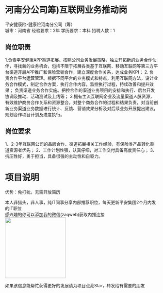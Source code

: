 # 河南分公司筹)互联网业务推动岗
平安健康险-健康险河南分公司（筹）  
城市：河南省 经验要求：2年 学历要求：本科  招聘人数：1

## 岗位职责
1.负责平安健康APP渠道拓展。按照公司业务发展策略，独立开拓新的业务合作伙伴，寻找新的业务机会，包括不限于拓展各类基于互联网、移动互联网等第三方平台渠道开展APP推广和保险营销合作，建立深度合作关系，达成业务KPI；
   2. 负责合作平台运营管理。根据不同平台的业务模式和特点，利用互联网方法，设计业务合作模式，制定合作方案，执行合作内容，监控执行过程，持续改善和提升效果；
    负责渠道业务合作实施。把控合作的渠道业务项目的安排和执行、后台开发协调及推动、活动测试及上线等；
   3.拥有主流互联网企业及流量渠道人脉资源，有效维护商务合作关系和资源整合，对整个商务合作的过程和结果负责，对当前创新业务渠道业务数据进行统计、反馈、营销效果分析及对后续业务开展提出建议，规划合作项目计划及进度执行。

## 岗位要求
1、2-3年互联网公司的品牌合作、渠道拓展相关工作经验，有保险类产品转化渠道资源者优先；
   2、工作计划性强，认真仔细，对工作交付具备高度责任心；
   3、抗压性好，勇于担当，具备很强的主动性和自驱力。

# 项目说明

优势：免打扰，无需开放简历

本人非猎头，非人事，纯IT同事分享内部推荐职位，每天更新平安集团2个月内发的IT职位  
感兴趣的你可以添加我的微信(zaqweb)获取内推连接  
<img src="https://github.com/zaqweb/PA-IT-JOBS/blob/master/WechatICode.jpeg"  height="200" width="200">

如果该信息能帮忙获得更好的发展请为项目点亮Star，转发给有需要的朋友




